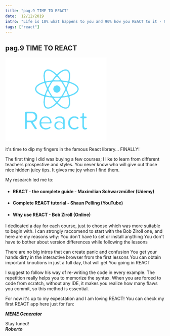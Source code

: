 ```yaml
---
title: "pag.9 TIME TO REACT"
date:  12/12/2019
intro: "Life is 10% what happens to you and 90% how you REACT to it - Charles R. Swindoll"
tags: ["react"]
---
```


## pag.9 TIME TO REACT

![react](../images/blogreact.png)

it's time to dip my fingers in the famous React library... FINALLY!

The first thing I did was buying a few courses; I like to learn from different teachers prospective and styles. You never know who will give out those nice hidden juicy tips. It gives me joy when I find them. 

My research led me to:
- #### REACT - the complete guide - Maximilian Schwarzmüller (Udemy)
- #### Complete REACT tutorial - Shaun Pelling (YouTube)
- #### Why use REACT - Bob Ziroll (Online)

I dedicated a day for each course, just to choose which was more suitable to begin with. I can strongly raccomend to start with the Bob Ziroll one, and here are my reasons why:
You don't have to set or install anything
You don't have to bother about version differences while following the lessons 

There are no big intros that can create panic and confusion 
You get your hands dirty in the interactive browser from the first lessons
You can obtain important knoutions in just a full day, that will get You going in REACT

I suggest to follow his way of re-writing the code in every example. The repetition really helps you to memorize the syntax. When you are forced to code from scratch, without any IDE, it makes you realize how many flaws you commit, so this method is essential.

For now it's up to my expectation and I am loving REACT!
You can check my first REACT app here just for fun: 

***[MEME Generator](https://to-meme.netlify.app)***

Stay tuned!  
***Roberto***